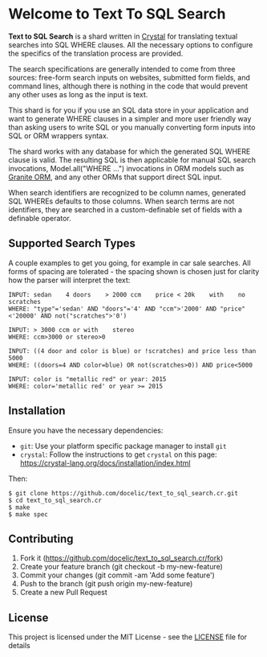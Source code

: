 # Welcome to Text To SQL Search

**Text to SQL Search** is a shard written in [Crystal](http://www.crystal-lang.org) for translating textual searches into SQL WHERE clauses. All the necessary options to configure the specifics of the translation process are provided.

The search specifications are generally intended to come from three sources: free-form search inputs on websites, submitted form fields, and command lines, although there is nothing in the code that would prevent any other uses as long as the input is text.

This shard is for you if you use an SQL data store in your application and want to generate WHERE clauses in a simpler and more user friendly way than asking users to write SQL or you manually converting form inputs into SQL or ORM wrappers syntax.

The shard works with any database for which the generated SQL WHERE clause is valid. The resulting SQL is then applicable for manual SQL search invocations, Model.all("WHERE ...") invocations in ORM models such as [Granite ORM](https://github.com/docelic/granite-orm/), and any other ORMs that support direct SQL input.

When search identifiers are recognized to be column names, generated SQL WHEREs defaults to those columns. When search terms are not identifiers, they are searched in a custom-definable set of fields with a definable operator.

## Supported Search Types

A couple examples to get you going, for example in car sale searches. All forms of spacing are tolerated - the spacing shown is chosen just for clarity how the parser will interpret the text:

```text_to_sql_search
INPUT: sedan    4 doors    > 2000 ccm    price < 20k    with    no    scratches
WHERE: "type"='sedan' AND "doors"='4' AND "ccm">'2000' AND "price"<'20000' AND not("scratches">'0')

INPUT: > 3000 ccm or with    stereo
WHERE: ccm>3000 or stereo>0

INPUT: ((4 door and color is blue) or !scratches) and price less than 5000
WHERE: ((doors=4 AND color=blue) OR not(scratches>0)) AND price<5000

INPUT: color is "metallic red" or year: 2015
WHERE: color='metallic red' or year >= 2015
```

## Installation

Ensure you have the necessary dependencies:

- `git`: Use your platform specific package manager to install `git`
- `crystal`: Follow the instructions to get `crystal` on this page: <https://crystal-lang.org/docs/installation/index.html>

Then:

```shellsession
$ git clone https://github.com/docelic/text_to_sql_search.cr.git
$ cd text_to_sql_search.cr
$ make
$ make spec
```

## Contributing

1. Fork it (https://github.com/docelic/text_to_sql_search.cr/fork)
2. Create your feature branch (git checkout -b my-new-feature)
3. Commit your changes (git commit -am 'Add some feature')
4. Push to the branch (git push origin my-new-feature)
5. Create a new Pull Request

## License

This project is licensed under the MIT License - see the [LICENSE](LICENSE) file for details
